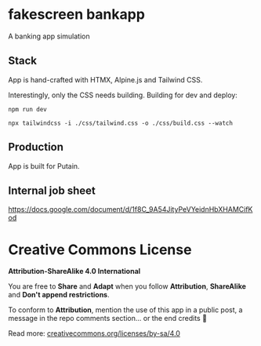 # fakescreen bankapp
A banking app simulation

## Stack
App is hand-crafted with HTMX, Alpine.js and Tailwind CSS.

Interestingly, only the CSS needs building.
Building for dev and deploy:

```npm run dev```

```npx tailwindcss -i ./css/tailwind.css -o ./css/build.css --watch```

## Production
App is built for Putain.

## Internal job sheet
https://docs.google.com/document/d/1f8C_9A54JityPeVYeidnHbXHAMCifKod



# Creative Commons License
**Attribution-ShareAlike 4.0 International**

You are free to **Share** and **Adapt** when you follow **Attribution**, **ShareAlike** and **Don't append restrictions**.

To conform to **Attribution**, mention the use of this app in a public post, a message in the repo comments section... or the end credits 🫣

Read more: [creativecommons.org/licenses/by-sa/4.0](https://creativecommons.org/licenses/by-sa/4.0/)




